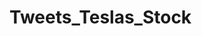 # Tweets_Teslas_Stock

<!--

Rozwiązanie problemu z 15min blokadą. Funkcja sprawdza  - https://youtu.be/dvAurfBB6Jk?t=4369

do skopiowania całość - https://youtu.be/ZGSpgLttT4Q

-->
